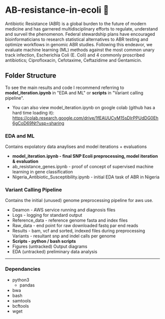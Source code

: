 # AB-resistance-in-ecoli 🧬

Antibiotic Resistance (ABR) is a global burden to the future of modern medicine and has garnered multidisciplinary efforts to regulate, understand and surveil the phenomenon. Federal stewardship plans have encouraged bioinformaticians to research statistical alternatives to ABR testing and optimize workflows in genomic ABR studies. Following this endeavor, we evaluate machine learning (ML) methods against the most common unary track infection, Escherichia Coli (E. Coli) and 4 commonly proscribed antibiotics; Ciprofloxacin, Cefotaxime, Ceftazidime and Gentamicin. 




## Folder Structure


To see the main results and code I recommend referring to **model_iteration.ipynb** in "EDA and ML" or **scripts** in "Variant calling pipeline". 

- You can also view model_iteration.ipynb on google colab (github has a hard time loading it): https://colab.research.google.com/drive/1fEAUUCyM15sDIrPPUdDG0Eh6gCoD69Nt?usp=sharing




### EDA and ML
Contains expolatory data anaylises and model iterations + evaluations

- **model_iteration.ipynb - final SNP Ecoli preprocessing, model iteration & evaluation**
- ab_resistance_genes.ipynb - proof of concept of supervised machine learning in gene classification 
- Nigeria_Antibiotic_Susceptibility.ipynb - initial EDA task of ABR in Nigeria



### Variant Calling Pipeline
Contains the initial (unused) genome preprocessing pipeline for aws use.

- Deamon - AWS service running and diagnosis files
- Logs - logging for standard output 
- Reference_data - reference genome fasta and index files
- Raw_data - end point for raw downloaded fastq par end reads
- Results - bam, vcf and sorted, indexed files during preprocessing
    Variants - resultant snp and indel calls per genome
- **Scripts - python / bash scripts**
- Figures (untracked)
    Output diagrams 
- EDA (untracked) preliminary data analysis




---
### Dependancies
- python3
    - pandas
- bwa
- bash
- samtools
- bcftools
- wget

